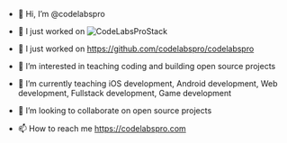 - 👋 Hi, I’m @codelabspro

- 🔭 I just worked on ![CodeLabsProStack](https://github.com/codelabspro/CodeLabsProStack)
- 🔭 I just worked on https://github.com/codelabspro/codelabspro
- 👀 I’m interested in teaching coding and building open source projects
- 🌱 I’m currently teaching iOS development, Android development, Web development, Fullstack development, Game development
- 💞️ I’m looking to collaborate on open source projects
- 📫 How to reach me https://codelabspro.com

